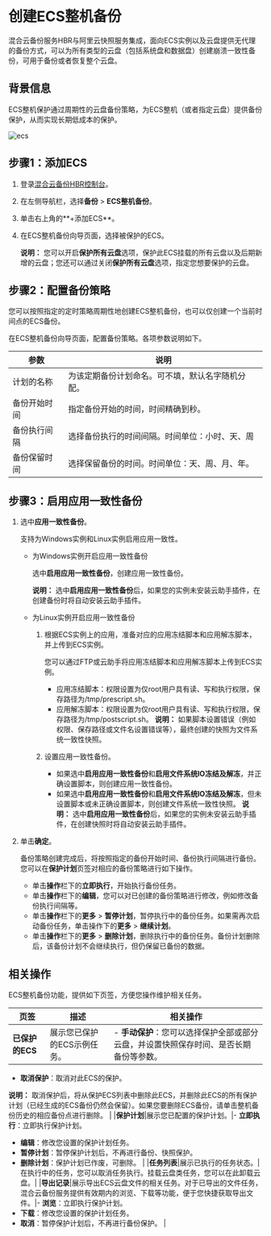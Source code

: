 # 创建ECS整机备份

混合云备份服务HBR与阿里云快照服务集成，面向ECS实例以及云盘提供无代理的备份方式，可以为所有类型的云盘（包括系统盘和数据盘）创建崩溃一致性备份，可用于备份或者恢复整个云盘。

## 背景信息

ECS整机保护通过周期性的云盘备份策略，为ECS整机（或者指定云盘）提供备份保护，从而实现长期低成本的保护。

![ecs](https://static-aliyun-doc.oss-accelerate.aliyuncs.com/assets/img/zh-CN/6477638161/p263410.png)

## 步骤1：添加ECS

1.  登录[混合云备份HBR控制台](https://hbr.console.aliyun.com/)。

2.  在左侧导航栏，选择**备份** \> **ECS整机备份**。

3.  单击右上角的**+添加ECS**。

4.  在ECS整机备份向导页面，选择被保护的ECS。

    **说明：** 您可以开启**保护所有云盘**选项，保护此ECS挂载的所有云盘以及后期新增的云盘；您还可以通过关闭**保护所有云盘**选项，指定您想要保护的云盘。


## 步骤2：配置备份策略

您可以按照指定的定时策略周期性地创建ECS整机备份，也可以仅创建一个当前时间点的ECS备份。

在ECS整机备份向导页面，配置备份策略。各项参数说明如下。

|参数|说明|
|--|--|
|计划的名称|为该定期备份计划命名。可不填，默认名字随机分配。|
|备份开始时间|指定备份开始的时间，时间精确到秒。|
|备份执行间隔|选择备份执行的时间间隔。时间单位：小时、天、周|
|备份保留时间|选择保留备份的时间。时间单位：天、周、月、年。|

## 步骤3：启用应用一致性备份

1.  选中**应用一致性备份**。

    支持为Windows实例和Linux实例启用应用一致性。

    -   为Windows实例开启应用一致性备份

        选中**启用应用一致性备份**，创建应用一致性备份。

        **说明：** 选中**启用应用一致性备份**后，如果您的实例未安装云助手插件，在创建备份时将自动安装云助手插件。

    -   为Linux实例开启应用一致性备份
        1.  根据ECS实例上的应用，准备对应的应用冻结脚本和应用解冻脚本，并上传到ECS实例。

            您可以通过FTP或云助手将应用冻结脚本和应用解冻脚本上传到ECS实例。

            -   应用冻结脚本：权限设置为仅root用户具有读、写和执行权限，保存路径为/tmp/prescript.sh。
            -   应用解冻脚本：权限设置为仅root用户具有读、写和执行权限，保存路径为/tmp/postscript.sh。
            **说明：** 如果脚本设置错误（例如权限、保存路径或文件名设置错误等），最终创建的快照为文件系统一致性快照。

        2.  设置应用一致性备份。

            -   如果选中**启用应用一致性备份**和**启用文件系统IO冻结及解冻**，并正确设置脚本，则创建应用一致性备份。
            -   如果选中**启用应用一致性备份**和**启用文件系统IO冻结及解冻**，但未设置脚本或未正确设置脚本，则创建文件系统一致性快照。
            **说明：** 选中**启用应用一致性备份**后，如果您的实例未安装云助手插件，在创建快照时将自动安装云助手插件。

2.  单击**确定**。

    备份策略创建完成后，将按照指定的备份开始时间、备份执行间隔进行备份。您可以在**保护计划**页签对相应的备份策略进行如下操作。

    -   单击**操作**栏下的**立即执行**，开始执行备份任务。
    -   单击**操作**栏下的**编辑**，您可以对已创建的备份策略进行修改，例如修改备份执行间隔等。
    -   单击**操作**栏下的**更多** \> **暂停计划**，暂停执行中的备份任务。如果需再次启动备份任务，单击操作下的**更多** \> **继续计划**。
    -   单击**操作**栏下的**更多** \> **删除计划**，删除执行中的备份任务。备份计划删除后，该备份计划不会继续执行，但仍保留已备份的数据。

## 相关操作

ECS整机备份功能，提供如下页签，方便您操作维护相关任务。

|页签|描述|相关操作|
|--|--|----|
|**已保护的ECS**|展示您已保护的ECS示例任务。|-   **手动保护**：您可以选择保护全部或部分云盘，并设置快照保存时间、是否长期备份等参数。
-   **取消保护**：取消对此ECS的保护。

**说明：** 取消保护后，将从保护ECS列表中删除此ECS，并删除此ECS的所有保护计划（已经生成的ECS备份仍然会保留）。如果您要删除ECS备份，请单击整机备份历史的相应备份点进行删除。 |
|**保护计划**|展示您已配置的保护计划。|-   **立即执行**：立即执行保护计划。
-   **编辑**：修改您设置的保护计划任务。
-   **暂停计划**：暂停保护计划后，不再进行备份、快照保护。
-   **删除计划**：保护计划已作废，可删除。 |
|**任务列表**|展示已执行的任务状态。|在执行中的任务，您可以取消任务执行。挂载云盘类任务，您可以在此卸载云盘。|
|**导出记录**|展示导出ECS云盘文件的相关任务。对于已导出的文件任务，混合云备份服务提供有效期内的浏览、下载等功能，便于您快捷获取导出文件。|-   **浏览**：立即执行保护计划。
-   **下载**：修改您设置的保护计划任务。
-   **取消**：暂停保护计划后，不再进行备份保护。 |

